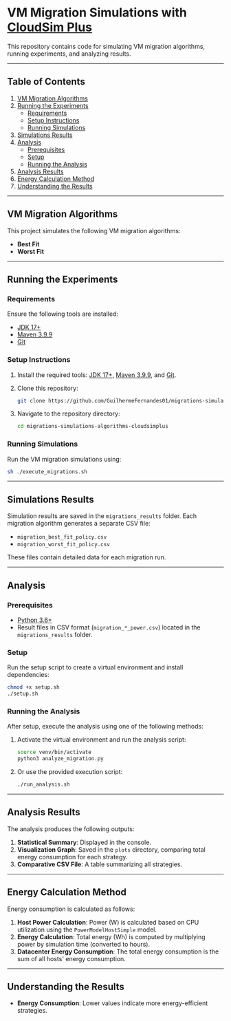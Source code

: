 # VM Migration Simulations with [CloudSim Plus](https://cloudsimplus.org/)

This repository contains code for simulating VM migration algorithms, running experiments, and analyzing results.

---

## Table of Contents

1. [VM Migration Algorithms](#vm-migration-algorithms)
2. [Running the Experiments](#running-the-experiments)
   - [Requirements](#requirements)
   - [Setup Instructions](#setup-instructions)
   - [Running Simulations](#running-simulations)
3. [Simulations Results](#simulations-results)
4. [Analysis](#analysis)
   - [Prerequisites](#prerequisites)
   - [Setup](#setup)
   - [Running the Analysis](#running-the-analysis)
5. [Analysis Results](#analysis-results)
6. [Energy Calculation Method](#energy-calculation-method)
7. [Understanding the Results](#understanding-the-results)

---

## VM Migration Algorithms

This project simulates the following VM migration algorithms:

- **Best Fit**
- **Worst Fit**

---

## Running the Experiments

### Requirements

Ensure the following tools are installed:

- [JDK 17+](https://www.oracle.com/java/technologies/downloads/)
- [Maven 3.9.9](https://maven.apache.org/download.cgi)
- [Git](https://git-scm.com/)

### Setup Instructions

1. Install the required tools: [JDK 17+](https://www.oracle.com/java/technologies/downloads/), [Maven 3.9.9](https://maven.apache.org/download.cgi), and [Git](https://git-scm.com/).
2. Clone this repository:

   ```bash
   git clone https://github.com/GuilhermeFernandes01/migrations-simulations-algorithms-cloudsimplus
   ```

3. Navigate to the repository directory:

   ```bash
   cd migrations-simulations-algorithms-cloudsimplus
   ```

### Running Simulations

Run the VM migration simulations using:

```bash
sh ./execute_migrations.sh
```

---

## Simulations Results

Simulation results are saved in the `migrations_results` folder. Each migration algorithm generates a separate CSV file:

- `migration_best_fit_policy.csv`
- `migration_worst_fit_policy.csv`

These files contain detailed data for each migration run.

---

## Analysis

### Prerequisites

- [Python 3.6+](https://www.python.org/downloads/)
- Result files in CSV format (`migration_*_power.csv`) located in the `migrations_results` folder.

### Setup

Run the setup script to create a virtual environment and install dependencies:

```bash
chmod +x setup.sh
./setup.sh
```

### Running the Analysis

After setup, execute the analysis using one of the following methods:

1. Activate the virtual environment and run the analysis script:

   ```bash
   source venv/bin/activate
   python3 analyze_migration.py
   ```

2. Or use the provided execution script:

   ```bash
   ./run_analysis.sh
   ```

---

## Analysis Results

The analysis produces the following outputs:

1. **Statistical Summary**: Displayed in the console.
2. **Visualization Graph**: Saved in the `plots` directory, comparing total energy consumption for each strategy.
3. **Comparative CSV File**: A table summarizing all strategies.

---

## Energy Calculation Method

Energy consumption is calculated as follows:

1. **Host Power Calculation**: Power (W) is calculated based on CPU utilization using the `PowerModelHostSimple` model.
2. **Energy Calculation**: Total energy (Wh) is computed by multiplying power by simulation time (converted to hours).
3. **Datacenter Energy Consumption**: The total energy consumption is the sum of all hosts' energy consumption.

---

## Understanding the Results

- **Energy Consumption**: Lower values indicate more energy-efficient strategies.
